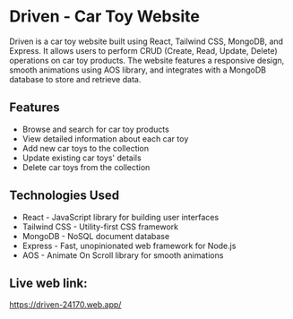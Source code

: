 # Driven - Car Toy Website

Driven is a car toy website built using React, Tailwind CSS, MongoDB, and Express. It allows users to perform CRUD (Create, Read, Update, Delete) operations on car toy products. The website features a responsive design, smooth animations using AOS library, and integrates with a MongoDB database to store and retrieve data.

## Features

- Browse and search for car toy products
- View detailed information about each car toy
- Add new car toys to the collection
- Update existing car toys' details
- Delete car toys from the collection

## Technologies Used

- React - JavaScript library for building user interfaces
- Tailwind CSS - Utility-first CSS framework
- MongoDB - NoSQL document database
- Express - Fast, unopinionated web framework for Node.js
- AOS - Animate On Scroll library for smooth animations

## Live web link:
 https://driven-24170.web.app/